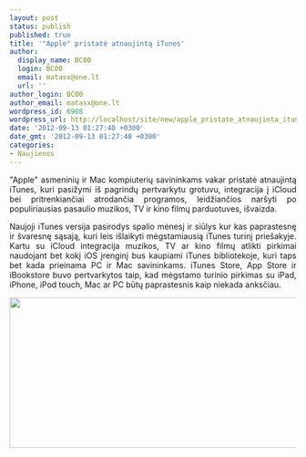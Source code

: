 ```yaml
---
layout: post
status: publish
published: true
title: '"Apple" pristatė atnaujintą iTunes'
author:
  display_name: BC00
  login: BC00
  email: matasx@one.lt
  url: ''
author_login: BC00
author_email: matasx@one.lt
wordpress_id: 6908
wordpress_url: http://localhost/site/new/apple_pristate_atnaujinta_itunes/
date: '2012-09-13 01:27:40 +0300'
date_gmt: '2012-09-13 01:27:40 +0300'
categories:
- Naujienos
---
```

<p style="text-align: justify;">
	&quot;Apple&quot; asmeninių ir Mac kompiuterių savininkams vakar pristatė atnaujintą iTunes, kuri pasižymi i&scaron; pagrindų pertvarkytu grotuvu, integracija į iCloud bei pritrenkiančiai atrodančia programos, leidžiančios nar&scaron;yti po populiriausias pasaulio muzikos, TV ir kino filmų parduotuves, i&scaron;vaizda.</p>
<p style="text-align: justify;">
	Naujoji iTunes versija pasirodys spalio mėnesį ir siūlys kur kas paprastesnę ir &scaron;varesnę sąsają, kuri leis i&scaron;laikyti mėgstamiausią iTunes turinį prie&scaron;akyje. Kartu su iCloud integracija muzikos, TV ar kino filmų atlikti pirkimai naudojant bet kokį iOS įrenginį bus kaupiami iTunes bibliotekoje, kuri taps bet kada prieinama PC ir Mac savininkams. iTunes Store, App Store ir iBookstore buvo pertvarkytos taip, kad mėgstamo turinio pirkimas su iPad, iPhone, iPod touch, Mac ar PC būtų paprastesnis kaip niekada anksčiau.</p>
<p style="text-align: justify;">
	<a href="http://technews.lt/userfiles/apple_itunes_2012_01.jpg"><img alt="" src="http://technews.lt/userfiles/apple_itunes_2012_01.jpg" style="width: 520px; height: 264px;" /></a></p>
